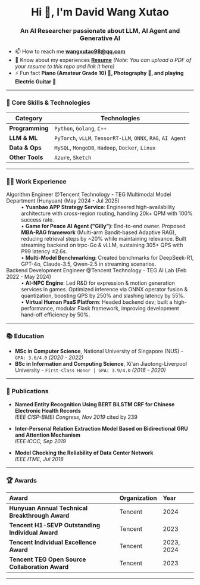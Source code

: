 <h1 align="center">Hi 👋, I'm David Wang Xutao</h1>
<h3 align="center">An AI Researcher passionate about LLM, AI Agent and Generative AI</h3>

- 📫 How to reach me **wangxutao98@qq.com**
- 📄 Know about my experiences [**Resume**](https://github.com/WANGXutao98/WANGXutao98/blob/main/Resume.pdf) *(Note: You can upload a PDF of your resume to this repo and link it here)*
- ⚡ Fun fact **Piano (Amateur Grade 10) 🎹, Photography 📸, and playing Electric Guitar 🎸**


---

### 🧠 Core Skills & Technologies

| Category           | Technologies                                                                                                                                                                                                                                                                                                                                                             |
| ------------------ | ------------------------------------------------------------------------------------------------------------------------------------------------------------------------------------------------------------------------------------------------------------------------------------------------------------------------------------------------------------------------ |
| **Programming**    | `Python`, `Golang`, `C++`                                                                                                                                                                                                                                                                                                                                                |
| **LLM & ML**       | `PyTorch`, `vLLM`, `TensorRT-LLM`, `ONNX`, `RAG`, `AI Agent`                                                                                                                                                                                                                                                                                              |
| **Data & Ops**     | `MySQL`, `MongoDB`, `Hadoop`, `Docker`, `Linux`                                                                                                                                                                                                                                                                                                                          |
| **Other Tools**  | `Azure`, `Sketch`                                                                                                                                                                                                                                                                                                                       |

---

### 👨‍💻 Work Experience

<dl>
  <dt>Algorithm Engineer @Tencent Technology - TEG Multimodal Model Department (Hunyuan) (May 2024 - Jul 2025)</dt>
  <dd>
    • <strong>Yuanbao APP Strategy Service</strong>: Engineered high-availability architecture with cross-region routing, handling 20k+ QPM with 100% success rate.<br>
    • <strong>Game for Peace AI Agent ("Gilly")</strong>: End-to-end owner. Proposed <strong>MBA-RAG framework</strong> (Multi-arm Bandit-based Adaptive RAG), reducing retrieval steps by ~20% while maintaining relevance. Built streaming backend on trpc-Go & vLLM, sustaining 305+ QPS with P99 latency ≤2.6s.<br>
    • <strong>Multi-Model Benchmarking</strong>: Created benchmarks for DeepSeek-R1, GPT-4o, Claude-3.5, Qwen-2.5 in streaming scenarios.
  </dd>

  <dt>Backend Development Engineer @Tencent Technology - TEG AI Lab (Feb 2022 - May 2024)</dt>
  <dd>
    • <strong>AI-NPC Engine</strong>: Led R&D for expression & motion generation services in games. Optimized inference via ONNX operator fusion & quantization, boosting QPS by 250% and slashing latency by 55%.<br>
    • <strong>Virtual Human PaaS Platform</strong>: Headed backend dev; built a high-performance, modular Flask framework, improving development hand-off efficiency by 50%.
  </dd>
</dl>

---

### 📚 Education

- **MSc in Computer Science**, National University of Singapore (NUS) - `GPA: 3.6/4.0` *(2020 - 2022)*
- **BSc in Information and Computing Science**, Xi'an Jiaotong-Liverpool University - `First-Class Honor | GPA: 3.9/4.0` *(2016 - 2020)*

---

### 📝 Publications

- **Named Entity Recognition Using BERT BiLSTM CRF for Chinese Electronic Health Records**  
  *IEEE CISP-BMEI Congress, Nov 2019* cited by 239

- **Inter-Personal Relation Extraction Model Based on Bidirectional GRU and Attention Mechanism**  
  *IEEE ICCC, Sep 2019*

- **Model Checking the Reliability of Data Center Network**  
  *IEEE ITME, Jul 2018*

---

### 🏆 Awards

| Award | Organization | Year |
| :--- | :--- | :--- |
| **Hunyuan Annual Technical Breakthrough Award** | Tencent | 2024 |
| **Tencent H1-SEVP Outstanding Individual Award** | Tencent | 2023 |
| **Tencent Individual Excellence Award** | Tencent | 2023, 2024 |
| **Tencent TEG Open Source Collaboration Award** | Tencent | 2023 |

---

